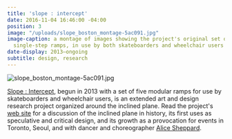 ```yaml
---
title: 'slope : intercept'
date: 2016-11-04 16:46:00 -04:00
position: 3
image: "/uploads/slope_boston_montage-5ac091.jpg"
image-caption: a montage of images showing the project's original set of five modular
  single-step ramps, in use by both skateboarders and wheelchair users
date-display: 2013–ongoing
subtitle: design, research
---
```


![slope_boston_montage-5ac091.jpg](/uploads/slope_boston_montage-5ac091.jpg)

[Slope : Intercept](http://slopeintercept.org/), begun in 2013 with a set of five modular ramps for use by skateboarders and wheelchair users, is an extended art and design research project organized around the inclined plane. Read the project's [web site](http://slopeintercept.org/) for a discussion of the inclined plane in history,  its first uses as speculative and critical design, and its growth as a provocation for events in Toronto, Seoul, and with dancer and choreographer [Alice Sheppard](https://kineticlight.org/).

